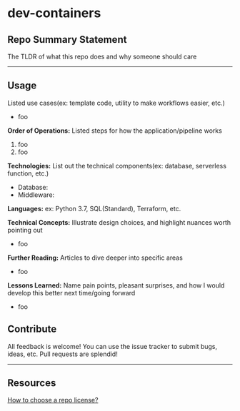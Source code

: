 # dev-containers

## Repo Summary Statement

The TLDR of what this repo does and why someone should care

---

## Usage

Listed use cases(ex: template code, utility to make workflows easier, etc.)

- foo

**Order of Operations:** Listed steps for how the application/pipeline works

1. foo
2. foo

**Technologies:** List out the technical components(ex: database, serverless function, etc.)

- Database:
- Middleware:

**Languages:** ex: Python 3.7, SQL(Standard), Terraform, etc.

**Technical Concepts:** Illustrate design choices, and highlight nuances worth pointing out

- foo

**Further Reading:** Articles to dive deeper into specific areas

- foo

**Lessons Learned:** Name pain points, pleasant surprises, and how I would develop this better next time/going forward

- foo

## Contribute

All feedback is welcome! You can use the issue tracker to submit bugs, ideas, etc. Pull requests are splendid!

---

## Resources

[How to choose a repo license?](https://choosealicense.com/)
